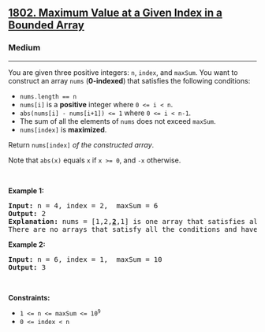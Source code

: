 <h2><a href="https://leetcode.com/problems/maximum-value-at-a-given-index-in-a-bounded-array/">1802. Maximum Value at a Given Index in a Bounded Array</a></h2><h3>Medium</h3><hr><div style="user-select: auto;"><p style="user-select: auto;">You are given three positive integers:&nbsp;<code style="user-select: auto;">n</code>, <code style="user-select: auto;">index</code>, and <code style="user-select: auto;">maxSum</code>. You want to construct an array <code style="user-select: auto;">nums</code> (<strong style="user-select: auto;">0-indexed</strong>)<strong style="user-select: auto;"> </strong>that satisfies the following conditions:</p>

<ul style="user-select: auto;">
	<li style="user-select: auto;"><code style="user-select: auto;">nums.length == n</code></li>
	<li style="user-select: auto;"><code style="user-select: auto;">nums[i]</code> is a <strong style="user-select: auto;">positive</strong> integer where <code style="user-select: auto;">0 &lt;= i &lt; n</code>.</li>
	<li style="user-select: auto;"><code style="user-select: auto;">abs(nums[i] - nums[i+1]) &lt;= 1</code> where <code style="user-select: auto;">0 &lt;= i &lt; n-1</code>.</li>
	<li style="user-select: auto;">The sum of all the elements of <code style="user-select: auto;">nums</code> does not exceed <code style="user-select: auto;">maxSum</code>.</li>
	<li style="user-select: auto;"><code style="user-select: auto;">nums[index]</code> is <strong style="user-select: auto;">maximized</strong>.</li>
</ul>

<p style="user-select: auto;">Return <code style="user-select: auto;">nums[index]</code><em style="user-select: auto;"> of the constructed array</em>.</p>

<p style="user-select: auto;">Note that <code style="user-select: auto;">abs(x)</code> equals <code style="user-select: auto;">x</code> if <code style="user-select: auto;">x &gt;= 0</code>, and <code style="user-select: auto;">-x</code> otherwise.</p>

<p style="user-select: auto;">&nbsp;</p>
<p style="user-select: auto;"><strong style="user-select: auto;">Example 1:</strong></p>

<pre style="user-select: auto;"><strong style="user-select: auto;">Input:</strong> n = 4, index = 2,  maxSum = 6
<strong style="user-select: auto;">Output:</strong> 2
<strong style="user-select: auto;">Explanation:</strong> nums = [1,2,<u style="user-select: auto;"><strong style="user-select: auto;">2</strong></u>,1] is one array that satisfies all the conditions.
There are no arrays that satisfy all the conditions and have nums[2] == 3, so 2 is the maximum nums[2].
</pre>

<p style="user-select: auto;"><strong style="user-select: auto;">Example 2:</strong></p>

<pre style="user-select: auto;"><strong style="user-select: auto;">Input:</strong> n = 6, index = 1,  maxSum = 10
<strong style="user-select: auto;">Output:</strong> 3
</pre>

<p style="user-select: auto;">&nbsp;</p>
<p style="user-select: auto;"><strong style="user-select: auto;">Constraints:</strong></p>

<ul style="user-select: auto;">
	<li style="user-select: auto;"><code style="user-select: auto;">1 &lt;= n &lt;= maxSum &lt;= 10<sup style="user-select: auto;">9</sup></code></li>
	<li style="user-select: auto;"><code style="user-select: auto;">0 &lt;= index &lt; n</code></li>
</ul>
</div>